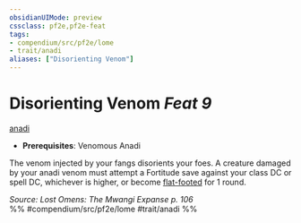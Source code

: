 ```yaml
---
obsidianUIMode: preview
cssclass: pf2e,pf2e-feat
tags:
- compendium/src/pf2e/lome
- trait/anadi
aliases: ["Disorienting Venom"]
---
```

# Disorienting Venom  *Feat 9*  
[anadi](rules/traits/anadi-lome.md "Anadi Ancestry & Heritage Trait")  

- **Prerequisites**: Venomous Anadi

The venom injected by your fangs disorients your foes. A creature damaged by your anadi venom must attempt a Fortitude save against your class DC or spell DC, whichever is higher, or become [flat-footed](rules/conditions.md#Flat-footed) for 1 round.

*Source: Lost Omens: The Mwangi Expanse p. 106*  
%% #compendium/src/pf2e/lome #trait/anadi %%